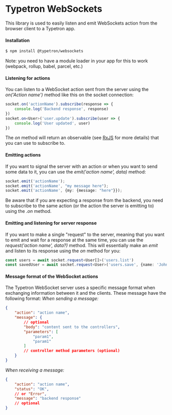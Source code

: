 # Typetron WebSockets

This library is used to easily listen and emit WebSockets action from the browser client to a Typetron app.

#### Installation

```bash
$ npm install @typetron/websockets
```

Note: you need to have a module loader in your app for this to work (webpack, rollup, babel, parcel, etc.)

#### Listening for actions

You can listen to a WebSocket action sent from the server using the _on('Action name')_ method like this on the socket
connection:

```ts
socket.on('actionName').subscribe(response => {
    console.log('Backend response', response)
})
socket.on<User>('user.update').subscribe(user => {
    console.log('User updated', user)
})
```

The _on_ method will return an observable (see [RxJS](https://rxjs.dev/) for more details) that you can use to subscribe
to.

#### Emitting actions

If you want to signal the server with an action or when you want to send some data to it, you can use the _emit('action
name', data)_ method:

```ts
socket.emit('actionName');
socket.emit('actionName', "my message here");
socket.emit('actionName', {my: {message: "here"}});
```

Be aware that if you are expecting a response from the backend, you need to subscribe to the same action (or the action
the server is emitting to) using the _.on_ method.

#### Emitting and listening for server response

If you want to make a single "request" to the server, meaning that you want to emit and wait for a response at the same
time, you can use the _request('action name', data?)_ method. This will essentially make an _emit_ and listen to its
response using the _on_ method for you:

```ts
const users = await socket.request<User[]>('users.list')
const savedUser = await socket.request<User>('users.save', {name: 'John'})
```

#### Message format of the WebSocket actions

The Typetron WebSocket server uses a specific message format when exchanging information between it and the clients.
These message have the following format:
_When sending a message:_

```json
{
    "action": "action name",
	"message": {
		// optional
		"body": "content sent to the controllers",
		"parameters": [
			"param1",
			"param1"
		]
		// controller method parameters (optional)
	}
}
```

_When receiving a message:_

```json
{
    "action": "action name",
    "status": "OK",
    // or "Error",
    "message": "backend response"
    // optional
}
```
